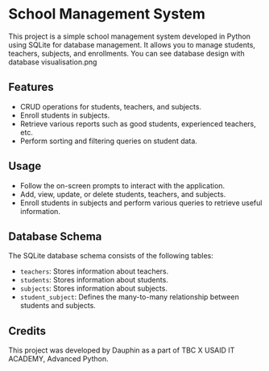 # School Management System

This project is a simple school management system developed in Python using SQLite for database management. It allows you to manage students, teachers, subjects, and enrollments.
You can see database design with database visualisation.png 

## Features

- CRUD operations for students, teachers, and subjects.
- Enroll students in subjects.
- Retrieve various reports such as good students, experienced teachers, etc.
- Perform sorting and filtering queries on student data.





## Usage

- Follow the on-screen prompts to interact with the application.
- Add, view, update, or delete students, teachers, and subjects.
- Enroll students in subjects and perform various queries to retrieve useful information.

## Database Schema

The SQLite database schema consists of the following tables:

- `teachers`: Stores information about teachers.
- `students`: Stores information about students.
- `subjects`: Stores information about subjects.
- `student_subject`: Defines the many-to-many relationship between students and subjects.

## Credits

This project was developed by Dauphin as a part of TBC X USAID IT ACADEMY, Advanced Python.


